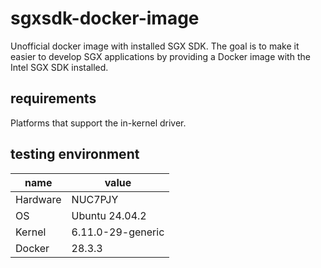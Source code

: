 # sgxsdk-docker-image
Unofficial docker image with installed SGX SDK.
The goal is to make it easier to develop SGX applications by providing a Docker image with the Intel SGX SDK installed.

## requirements
Platforms that support the in-kernel driver.

## testing environment
|name|value|
|---|---|
|Hardware|NUC7PJY|
|OS|Ubuntu 24.04.2|
|Kernel|6.11.0-29-generic|
|Docker|28.3.3|